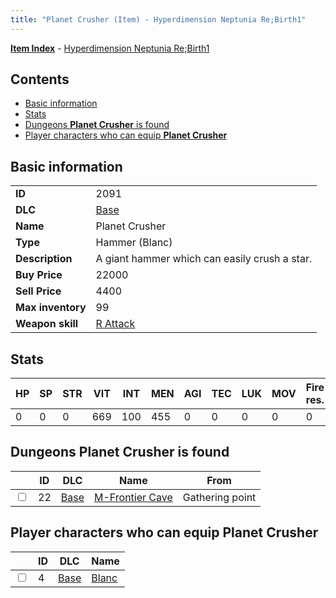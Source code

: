 ```yaml
---
title: "Planet Crusher (Item) - Hyperdimension Neptunia Re;Birth1"
---
```


[**Item Index**](/neptunia/rb1/item/index.html) - [Hyperdimension Neptunia Re;Birth1](/neptunia/rb1)

## Contents

- [Basic information](#basic-information)
- [Stats](#stats)
- [Dungeons **Planet Crusher** is found](#dungeons-planet-crusher-is-found)
- [Player characters who can equip **Planet Crusher**](#player-characters-who-can-equip-planet-crusher)

## Basic information

|   |   |
| -- | -- |
| **ID** | 2091 |
| **DLC** | [Base](/neptunia/rb1/dlc/1-base.html) |
| **Name** | Planet Crusher |
| **Type** | Hammer (Blanc) |
| **Description** | A giant hammer which can easily crush a star. |
| **Buy Price** | 22000 |
| **Sell Price** | 4400 |
| **Max inventory** | 99 |
| **Weapon skill** | [R Attack](/neptunia/rb1/skill/1-603-r-attack.html) |


## Stats

| HP | SP | STR | VIT | INT | MEN | AGI | TEC | LUK | MOV | Fire res. | Ice res. | Wind res. | Lightning res. |
| -- | -- | --- | --- | --- | --- | --- | --- | --- | --- | --------- | -------- | --------- | -------------- |
| 0 | 0 | 0 | 669 | 100 | 455 | 0 | 0 | 0 | 0 | 0 | 0 | 0 | 0 |


## Dungeons **Planet Crusher** is found

|    | ID | DLC | Name | From |
| -- | -- | --- | ---- | ---- |
| <input type="checkbox" id="rb1-dungeon-1-22" class="trackbox" /> | 22 | [Base](/neptunia/rb1/dlc/1-base.html) | [M-Frontier Cave](/neptunia/rb1/dungeon/1-22-m-frontier-cave.html) | Gathering point |


## Player characters who can equip **Planet Crusher**

|    | ID | DLC | Name |
| -- | -- | --- | ---- |
| <input type="checkbox" id="rb1-player-1-4" class="trackbox" /> | 4 | [Base](/neptunia/rb1/dlc/1-base.html) | [Blanc](/neptunia/rb1/player/1-4-blanc.html) |
